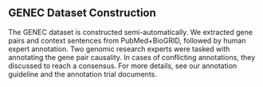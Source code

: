 ## GENEC Dataset Construction
The GENEC dataset is constructed semi-automatically. We extracted gene pairs and context sentences from PubMed+BioGRID, followed by human expert annotation. Two genomic research experts were tasked with annotating the gene pair causality. In cases of conflicting annotations, they discussed to reach a consensus. For more details, see our annotation guideline and the annotation trial documents.
